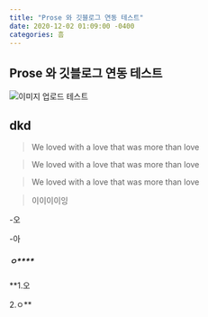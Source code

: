 ```yaml
---
title: "Prose 와 깃블로그 연동 테스트"
date: 2020-12-02 01:09:00 -0400
categories: 흠
---
```

## Prose 와 깃블로그 연동 테스트

![이미지 업로드 테스트]({{site.baseurl}}/_posts/이미지.png)

## dkd

> We loved with a love that was more than love

> We loved with a love that was more than love

> We loved with a love that was more than love

> 이이이이잉

-오
<!--  -->

-아

##### ㅇ****


**1.오


2.ㅇ**